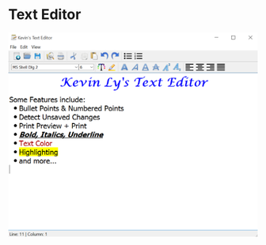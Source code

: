 # Text Editor

![Image of Wrier](https://github.com/kevinhly01/PythonProjects/blob/master/TextEditor/TextEditor.png)
